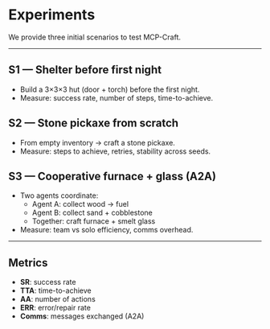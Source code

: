 # Experiments

We provide three initial scenarios to test MCP-Craft.

---

## S1 — Shelter before first night
- Build a 3×3×3 hut (door + torch) before the first night.
- Measure: success rate, number of steps, time-to-achieve.

## S2 — Stone pickaxe from scratch
- From empty inventory → craft a stone pickaxe.
- Measure: steps to achieve, retries, stability across seeds.

## S3 — Cooperative furnace + glass (A2A)
- Two agents coordinate:
  - Agent A: collect wood → fuel
  - Agent B: collect sand + cobblestone
  - Together: craft furnace + smelt glass
- Measure: team vs solo efficiency, comms overhead.

---

## Metrics

- **SR**: success rate
- **TTA**: time-to-achieve
- **AA**: number of actions
- **ERR**: error/repair rate
- **Comms**: messages exchanged (A2A)
